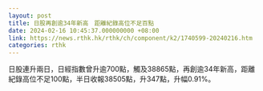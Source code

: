 ```yaml
---
layout: post
title: 日股再創逾34年新高　距離紀錄高位不足百點
date: 2024-02-16 10:45:37.000000000 +08:00
link: https://news.rthk.hk/rthk/ch/component/k2/1740599-20240216.htm
categories: rthk
---
```


日股連升兩日，日經指數曾升逾700點，觸及38865點，再創逾34年新高，距離紀錄高位不足100點，半日收報38505點，升347點，升幅0.91%。

